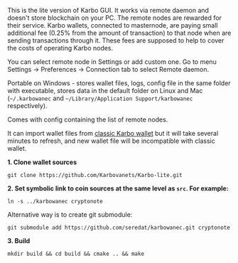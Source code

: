 This is the lite version of Karbo GUI. It works via remote daemon and doesn't store blockchain on your PC. The remote nodes are rewarded for their service. Karbo wallets, connected to masternode, are paying small additional fee (0.25% from the amount of transaction) to that node when are sending transactions through it. These fees are supposed to help to cover the costs of operating Karbo nodes.

You can select remote node in Settings or add custom one. Go to menu Settings -> Preferences -> Connection tab to select Remote daemon.

Portable on Windows - stores wallet files, logs, config file in the same folder with executable, stores data in the default folder on Linux and Mac (`~/.karbowanec` and `~/Library/Application Support/karbowanec` respectively).

Comes with config containing the list of remote nodes.

It can import wallet files from [classic Karbo wallet](https://github.com/seredat/karbowanecwallet) but it will take several minutes to refresh, and new wallet file will be incompatible with classic wallet.


**1. Clone wallet sources**

```
git clone https://github.com/Karbovanets/Karbo-lite.git
```

**2. Set symbolic link to coin sources at the same level as `src`. For example:**

```
ln -s ../karbowanec cryptonote
```

Alternative way is to create git submodule:

```
git submodule add https://github.com/seredat/karbowanec.git cryptonote
```

**3. Build**

```
mkdir build && cd build && cmake .. && make
```
